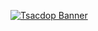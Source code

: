 
[![Tsacdop Banner][]][google play] 

[tsacdop banner]: https://raw.githubusercontent.com/stonega/tsacdop/master/preview/banner.png
[google play]: https://play.google.com/store/apps/details?id=com.stonegate.tsacdop
